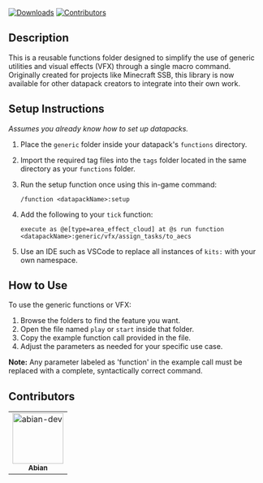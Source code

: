 [![Downloads](https://img.shields.io/github/downloads/abian-dev/Minecraft-Functions-VFX-Datapack/total)](https://github.com/abian-dev/Minecraft-Functions-VFX-Datapack/releases)
[![Contributors](https://img.shields.io/badge/all_contributors-1-orange.svg?style=flat-square)](#contributors)

## Description
This is a reusable functions folder designed to simplify the use of generic utilities and visual effects (VFX) through a single macro command. Originally created for projects like Minecraft SSB, this library is now available for other datapack creators to integrate into their own work.

## Setup Instructions
*Assumes you already know how to set up datapacks.*

1. Place the `generic` folder inside your datapack's `functions` directory.

2. Import the required tag files into the `tags` folder located in the same directory as your `functions` folder.

3. Run the setup function once using this in-game command:
   ```mcfunction
   /function <datapackName>:setup

4. Add the following to your `tick` function:
   ```mcfunction
   execute as @e[type=area_effect_cloud] at @s run function <datapackName>:generic/vfx/assign_tasks/to_aecs

5. Use an IDE such as VSCode to replace all instances of `kits:` with your own namespace.

## How to Use
To use the generic functions or VFX:
1. Browse the folders to find the feature you want.
2. Open the file named `play` or `start` inside that folder.
3. Copy the example function call provided in the file.
4. Adjust the parameters as needed for your specific use case.

**Note:** Any parameter labeled as 'function' in the example call must be replaced with a complete, syntactically correct command.

## Contributors
<table>
  <tr>
    <td align="center">
      <a href="https://github.com/abian-dev">
        <img src="https://avatars.githubusercontent.com/u/47409192?v=4" width="100" alt="abian-dev" /><br />
        <sub><b>Abian</b></sub>
      </a><br />
    </td>
  </tr>
</table>